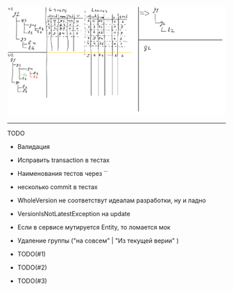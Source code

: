 ![Alt text](ActionSchema.png?raw=true "Schema")

----------
TODO
- Валидация
- Исправить transaction в тестах 
- Наименования тестов через ``
- несколько commit в тестах
- WholeVersion не соответствут идеалам разработки, ну и ладно
- VersionIsNotLatestException на update
- Если в сервисе мутируется Entity, то ломается мок

- Удаление группы ("на совсем" | "Из текущей верии" )
- TODO(#1)
- TODO(#2)
- TODO(#3)